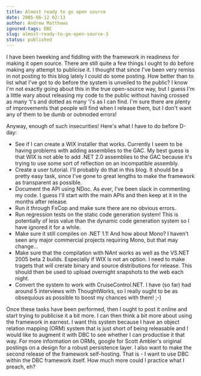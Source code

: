 ```yaml
---
title: Almost ready to go open source
date: 2005-06-12 02:13
author: Andrew Matthews
ignored-tags: DBC
slug: almost-ready-to-go-open-source-3
status: published
---
```


I have been tweeking and fiddling with the framework in readiness for making it open source. There are still quite a few things I ought to do before making any attempt to publicise it. I thought that since I've been very remiss in not posting to this blog lately I could do some posting. How better than to list what I've got to do before the system is unveiled to the public? I know I'm not exactly going about this in the true open-source way, but I guess I'm a little wary about releasing my code to the public without having crossed as many 't's and dotted as many 'i's as I can find. I'm sure there are plenty of improvements that people will find when I release them, but I don't want any of them to be dumb or outmoded errors!

Anyway, enough of such insecurities! Here's what I have to do before D-day:

-   See if I can create a WIX installer that works. Currently I seem to be having problems with adding assemblies to the GAC. My best guess is that WIX is not able to add .NET 2.0 assemblies to the GAC because it's trying to use some sort of reflection on an incompatible assembly.
-   Create a user tutorial. I'll probably do that in this blog. It should be a pretty easy task, since I've gone to great lengths to make the framework as transparent as possible.
-   Document the API using NDoc. As ever, I've been slack in commenting my code. I guess I'll start with the main APIs and then keep at it in the months after release.
-   Run it through FxCop and make sure there are no obvious errors.
-   Run regression tests on the static code generation system! This is potentially of less value than the dynamic code generation system so I have ignored it for a while.
-   Make sure it still compiles on .NET 1.1! And how about Mono? I haven't seen any major commercial projects requiring Mono, but that may change...
-   Make sure that the compilation with NAnt works as well as the VS.NET 2005 beta 2 builds. Especially if WIX is not an option. I need to make tragets that will crerate binary and source distributions for release. This should then be used to upload overnight snapshots to the web each night.
-   Convert the system to work with CruiseControl.NET. I have (so far) had around 5 interviews with ThoughtWorks, so I really ought to be as obsequious as possible to boost my chances with them! ;-)

Once these tasks have been performed, then I ought to post it online and start trying to publicise it a bit more.
I can then think a bit more about using the framework in earnest. I want this system because I have an object relation mapping (ORM) system that is just short of being releasable and I would like to augment it with DBC to see whether I can productise it that way. For more information on ORMs, google for Scott Ambler's original postings on a design for a robust persistence layer. I also want to make the second release of the framework self-hosting. That is - I want to use DBC within the DBC framework itself. How much more could I practice what I preach, eh?
